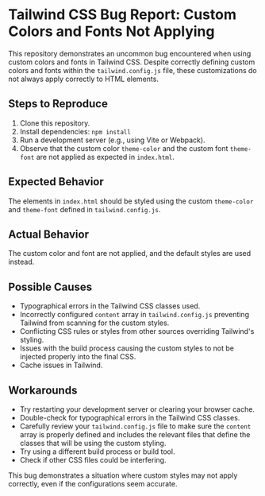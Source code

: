# Tailwind CSS Bug Report: Custom Colors and Fonts Not Applying

This repository demonstrates an uncommon bug encountered when using custom colors and fonts in Tailwind CSS.  Despite correctly defining custom colors and fonts within the `tailwind.config.js` file, these customizations do not always apply correctly to HTML elements.

## Steps to Reproduce

1. Clone this repository.
2. Install dependencies: `npm install`
3. Run a development server (e.g., using Vite or Webpack).
4. Observe that the custom color `theme-color` and the custom font `theme-font` are not applied as expected in `index.html`.

## Expected Behavior

The elements in `index.html` should be styled using the custom `theme-color` and `theme-font` defined in `tailwind.config.js`.

## Actual Behavior

The custom color and font are not applied, and the default styles are used instead.

## Possible Causes

* Typographical errors in the Tailwind CSS classes used.
* Incorrectly configured `content` array in `tailwind.config.js` preventing Tailwind from scanning for the custom styles.
* Conflicting CSS rules or styles from other sources overriding Tailwind's styling.
* Issues with the build process causing the custom styles to not be injected properly into the final CSS.
* Cache issues in Tailwind.

## Workarounds

* Try restarting your development server or clearing your browser cache.
* Double-check for typographical errors in the Tailwind CSS classes.
* Carefully review your `tailwind.config.js` file to make sure the `content` array is properly defined and includes the relevant files that define the classes that will be using the custom styling.
* Try using a different build process or build tool.
* Check if other CSS files could be interfering.

This bug demonstrates a situation where custom styles may not apply correctly, even if the configurations seem accurate.